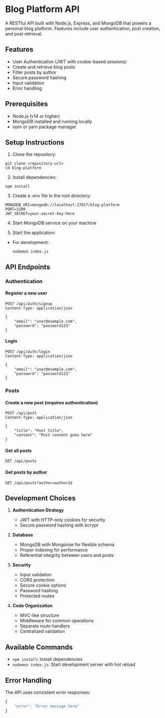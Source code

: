 # Blog Platform API

A RESTful API built with Node.js, Express, and MongoDB that powers a personal blog platform. Features include user authentication, post creation, and post retrieval.

## Features

- User Authentication (JWT with cookie-based sessions)
- Create and retrieve blog posts
- Filter posts by author
- Secure password hashing
- Input validation
- Error handling

## Prerequisites

- Node.js (v14 or higher)
- MongoDB installed and running locally
- npm or yarn package manager

## Setup Instructions

1. Clone the repository:

```
git clone <repository-url>
cd blog-platform
```

2. Install dependencies:

```
npm install
```

3. Create a .env file in the root directory:

```env
MONGODB_URI=mongodb://localhost:27017/blog-platform
PORT=3200
JWT_SECRET=your-secret-key-here
```

4. Start MongoDB service on your machine

5. Start the application:

- For development:
  ```
  nodemon index.js
  ```

## API Endpoints

### Authentication

#### Register a new user

```
POST /api/auth/signup
Content-Type: application/json

{
    "email": "user@example.com",
    "password": "password123"
}
```

#### Login

```
POST /api/auth/login
Content-Type: application/json

{
    "email": "user@example.com",
    "password": "password123"
}
```

### Posts

#### Create a new post (requires authentication)

```
POST /api/post
Content-Type: application/json

{
    "title": "Post Title",
    "content": "Post content goes here"
}
```

#### Get all posts

```
GET /api/posts
```

#### Get posts by author

```
GET /api/posts?author=authorId
```

## Development Choices

1. **Authentication Strategy**

   - JWT with HTTP-only cookies for security
   - Secure password hashing with bcrypt

2. **Database**

   - MongoDB with Mongoose for flexible schema
   - Proper indexing for performance
   - Referential integrity between users and posts

3. **Security**

   - Input validation
   - CORS protection
   - Secure cookie options
   - Password hashing
   - Protected routes

4. **Code Organization**
   - MVC-like structure
   - Middleware for common operations
   - Separate route handlers
   - Centralized validation

## Available Commands

- `npm install`: Install dependencies
- `nodemon index.js`: Start development server with hot reload

## Error Handling

The API uses consistent error responses:

```javascript
{
    "error": "Error message here"
}
```
